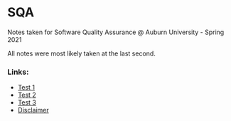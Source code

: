 # SQA

Notes taken for Software Quality Assurance @ Auburn University - Spring 2021

All notes were most likely taken at the last second.

### Links:

- [Test 1](test1.md)
- [Test 2]()
- [Test 3]()
- [Disclaimer](DISCLAIMER.md)